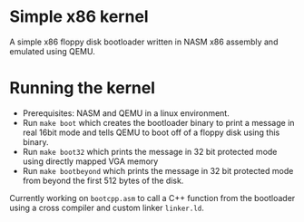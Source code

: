 # Simple x86 kernel
A simple x86 floppy disk bootloader written in NASM x86 assembly and emulated using QEMU.

# Running the kernel
- Prerequisites: NASM and QEMU in a linux environment.
- Run ```make boot``` which creates the bootloader binary  to print a message in real 16bit mode and tells QEMU to boot off of a floppy disk using this binary.
- Run ```make boot32``` which prints the message in 32 bit protected mode using directly mapped VGA memory
- Run ```make bootbeyond``` which prints the message in 32 bit protected mode from beyond the first 512 bytes of the disk. 

Currently working on ```bootcpp.asm``` to call a C++ function from the bootloader using a cross compiler and custom linker ```linker.ld```.

